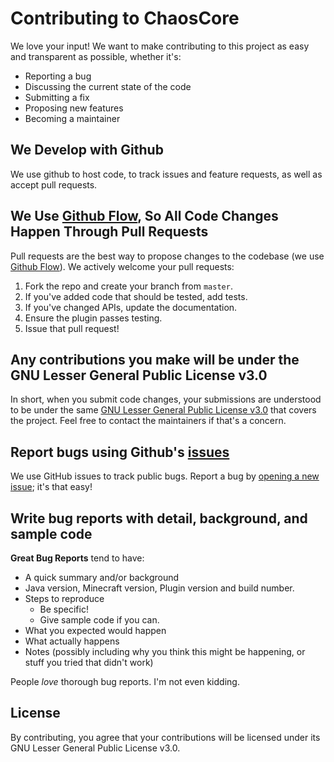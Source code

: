 # Contributing to ChaosCore
We love your input! We want to make contributing to this project as easy and transparent as possible, whether it's:

- Reporting a bug
- Discussing the current state of the code
- Submitting a fix
- Proposing new features
- Becoming a maintainer

## We Develop with Github
We use github to host code, to track issues and feature requests, as well as accept pull requests.

## We Use [Github Flow](https://guides.github.com/introduction/flow/index.html), So All Code Changes Happen Through Pull Requests
Pull requests are the best way to propose changes to the codebase (we use [Github Flow](https://guides.github.com/introduction/flow/index.html)). We actively welcome your pull requests:

1. Fork the repo and create your branch from `master`.
2. If you've added code that should be tested, add tests.
3. If you've changed APIs, update the documentation.
4. Ensure the plugin passes testing.
5. Issue that pull request!

## Any contributions you make will be under the GNU Lesser General Public License v3.0
In short, when you submit code changes, your submissions are understood to be under the same [GNU Lesser General Public License v3.0](https://www.gnu.org/licenses/lgpl-3.0.en.html) that covers the project. Feel free to contact the maintainers if that's a concern.

## Report bugs using Github's [issues](https://github.com/RockinChaos/ChaosCore/issues)
We use GitHub issues to track public bugs. Report a bug by [opening a new issue](https://github.com/RockinChaos/ChaosCore/issues/new/choose); it's that easy!

## Write bug reports with detail, background, and sample code

**Great Bug Reports** tend to have:

- A quick summary and/or background
- Java version, Minecraft version, Plugin version and build number.
- Steps to reproduce
  - Be specific!
  - Give sample code if you can.
- What you expected would happen
- What actually happens
- Notes (possibly including why you think this might be happening, or stuff you tried that didn't work)

People *love* thorough bug reports. I'm not even kidding.

## License
By contributing, you agree that your contributions will be licensed under its GNU Lesser General Public License v3.0.